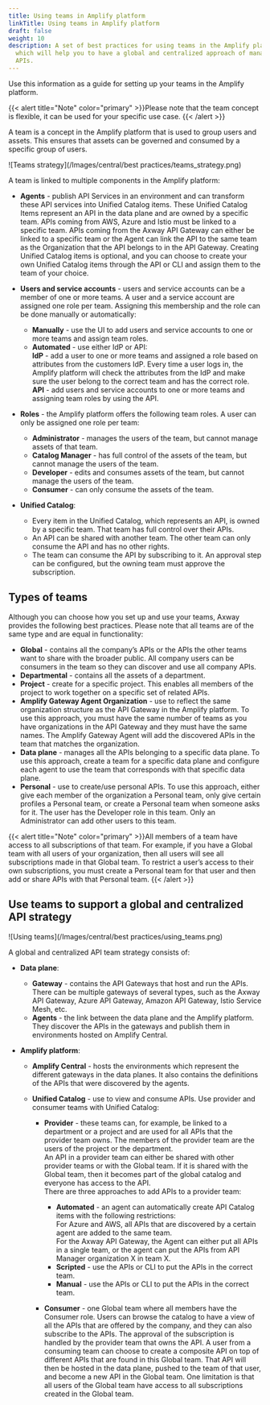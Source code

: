 ```yaml
---
title: Using teams in Amplify platform
linkTitle: Using teams in Amplify platform
draft: false
weight: 10
description: A set of best practices for using teams in the Amplify platform,
  which will help you to have a global and centralized approach of managing your
  APIs.
---
```

Use this information as a guide for setting up your teams in the Amplify platform.

{{< alert title="Note" color="primary" >}}Please note that the team concept is flexible, it can be used for your specific use case.
{{< /alert >}}

A team is a concept in the Amplify platform that is used to group users and assets. This ensures that assets can be governed and consumed by a specific group of users.

![Teams strategy](/Images/central/best practices/teams_strategy.png)

A team is linked to multiple components in the Amplify platform:

* **Agents** - publish API Services in an environment and can transform these API services into Unified Catalog items. These Unified Catalog Items represent an API in the data plane and are owned by a specific team. APIs coming from AWS, Azure and Istio must be linked to a specific team. APIs coming from the Axway API Gateway can either be linked to a specific team or the Agent can link the API to the same team as the Organization that the API belongs to in the API Gateway. Creating Unified Catalog items is optional, and you can choose to create your own Unified Catalog items through the API or CLI and assign them to the team of your choice.
* **Users and service accounts** - users and service accounts can be a member of one or more teams. A user and a service account are assigned one role per team. Assigning this membership and the role can be done manually or automatically:

    * **Manually** - use the UI to add users and service accounts to one or more teams and assign team roles.
    * **Automated** - use either IdP or API:<br />**IdP** - add a user to one or more teams and assigned a role based on attributes from the customers IdP. Every time a user logs in, the Amplify platform will check the attributes from the IdP and make sure the user belong to the correct team and has the correct role.<br />**API** - add users and service accounts to one or more teams and assigning team roles by using the API.
* **Roles** - the Amplify platform offers the following team roles. A user can only be assigned one role per team:

    * **Administrator** - manages the users of the team, but cannot manage assets of that team.
    * **Catalog Manager** - has full control of the assets of the team, but cannot manage the users of the team.
    * **Developer** - edits and consumes assets of the team, but cannot manage the users of the team.
    * **Consumer** - can only consume the assets of the team.
* **Unified Catalog**:

    * Every item in the Unified Catalog, which represents an API, is owned by a specific team. That team has full control over their APIs.
    * An API can be shared with another team. The other team can only consume the API and has no other rights.
    * The team can consume the API by subscribing to it. An approval step can be configured, but the owning team must approve the subscription.

## Types of teams

Although you can choose how you set up and use your teams, Axway provides the following best practices. Please note that all teams are of the same type and are equal in functionality:

* **Global** - contains all the company’s APIs or the APIs the other teams want to share with the broader public. All company users can be consumers in the team so they can discover and use all company APIs.
* **Departmental** - contains all the assets of a department.
* **Project** - create for a specific project. This enables all members of the project to work together on a specific set of related APIs.
* **Amplify Gateway Agent Organization** - use to reflect the same organization structure as the API Gateway in the Amplify platform. To use this approach, you must have the same number of teams as you have organizations in the API Gateway and they must have the same names. The Amplify Gateway Agent will add the discovered APIs in the team that matches the organization.
* **Data plane** - manages all the APIs belonging to a specific data plane. To use this approach, create a team for a specific data plane and configure each agent to use the team that corresponds with that specific data plane.
* **Personal** - use to create/use personal APIs. To use this approach, either give each member of the organization a Personal team, only give certain profiles a Personal team, or create a Personal team when someone asks for it. The user has the Developer role in this team. Only an Administrator can add other users to this team.

{{< alert title="Note" color="primary" >}}All members of a team have access to all subscriptions of that team. For example, if you have a Global team with all users of your organization, then all users will see all subscriptions made in that Global team. To restrict a user’s access to their own subscriptions, you must create a Personal team for that user and then add or share APIs with that Personal team.
{{< /alert >}}

## Use teams to support a global and centralized API strategy

![Using teams](/Images/central/best practices/using_teams.png)

A global and centralized API team strategy consists of:

* **Data plane**:

    * **Gateway** - contains the API Gateways that host and run the APIs. There can be multiple gateways of several types, such as the Axway API Gateway, Azure API Gateway, Amazon API Gateway, Istio Service Mesh, etc.
    * **Agents** - the link between the data plane and the Amplify platform. They discover the APIs in the gateways and publish them in environments hosted on Amplify Central.
* **Amplify platform**:

    * **Amplify Central** - hosts the environments which represent the different gateways in the data planes. It also contains the definitions of the APIs that were discovered by the agents.
    * **Unified Catalog** - use to view and consume APIs. Use provider and consumer teams with Unified Catalog:

        * **Provider** - these teams can, for example, be linked to a department or a project and are used for all APIs that the provider team owns. The members of the provider team are the users of the project or the department.<br /> An API in a provider team can either be shared with other provider teams or  with the Global team. If it is shared with the Global team, then it becomes part of the global catalog and everyone has access to the API.<br /> There are three approaches to add APIs to a provider team:

            * **Automated** - an agent can automatically create API Catalog items with the following restrictions:<br /> For Azure and AWS, all APIs that are discovered by a certain agent are added to the same team.<br /> For the Axway API Gateway, the Agent can either put all APIs in a single team, or the agent can put the APIs from API Manager organization X in team X.
            * **Scripted** - use the APIs or CLI to put the APIs in the correct team.
            * **Manual** - use the APIs or CLI to put the APIs in the correct team.

        * **Consumer** - one Global team where all members have the Consumer role. Users can browse the catalog to have a view of all the APIs that are offered by the company, and they can also subscribe to the APIs. The approval of the subscription is handled by the provider team that owns the API. A user from a consuming team can choose to create a composite API on top of different APIs that are found in this Global team. That API will then be hosted in the data plane, pushed to the team of that user, and become a new API in the Global team. One limitation is that all users of the Global team have access to all subscriptions created in the Global team.
